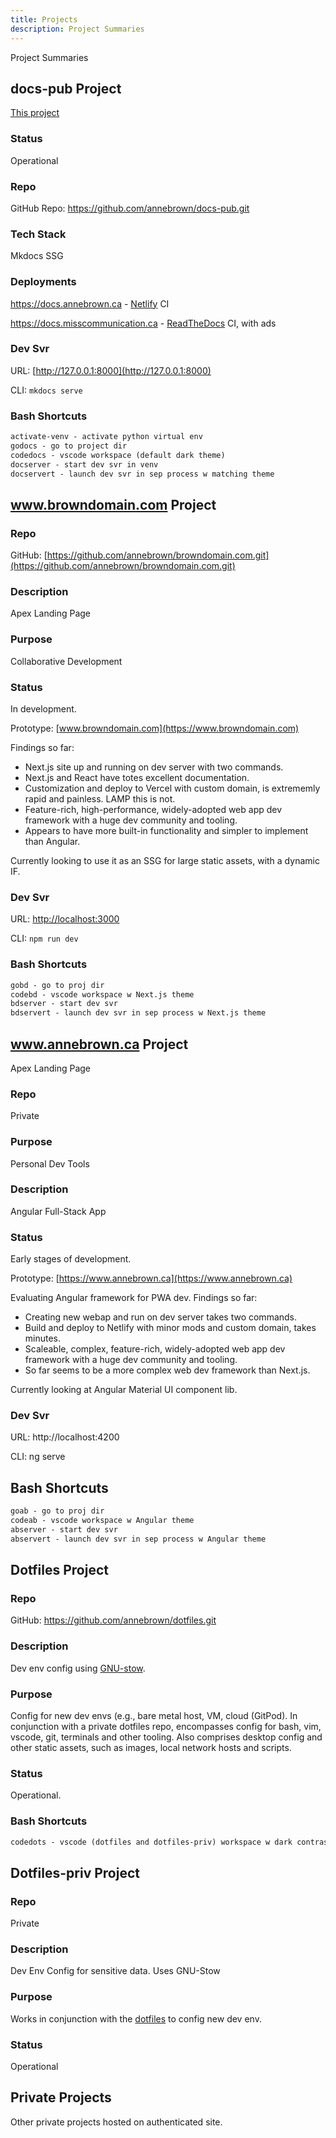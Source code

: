 ```yaml
---
title: Projects
description: Project Summaries
---
```

<link rel="stylesheet" href="projects.css">

Project Summaries

## docs-pub Project

[This project](../../about.md)

### Status

Operational

### Repo

GitHub Repo: <https://github.com/annebrown/docs-pub.git>

### Tech Stack

Mkdocs SSG

### Deployments

<https://docs.annebrown.ca> - [Netlify](https://app.netlify.com "Official Site") CI

<https://docs.misscommunication.ca> - [ReadTheDocs](https://www.readthedocs.org) CI, with ads

### Dev Svr

URL: [http://127.0.0.1:8000](http://127.0.0.1:8000)

CLI: ```mkdocs serve```

### Bash Shortcuts

```txt
activate-venv - activate python virtual env
godocs - go to project dir
codedocs - vscode workspace (default dark theme)
docserver - start dev svr in venv
docservert - launch dev svr in sep process w matching theme
```

## www.browndomain.com Project

### Repo

GitHub: [https://github.com/annebrown/browndomain.com.git](https://github.com/annebrown/browndomain.com.git)

### Description

Apex Landing Page

### Purpose

Collaborative Development

### Status

In development.

Prototype: [www.browndomain.com](https://www.browndomain.com)

Findings so far:

- Next.js site up and running on dev server with two commands.  
- Next.js and React have totes excellent documentation.  
- Customization and deploy to Vercel with custom domain, is extrememly rapid and painless.  LAMP this is not.
- Feature-rich, high-performance, widely-adopted web app dev framework with a huge dev community and tooling.
- Appears to have more built-in functionality and simpler to implement than Angular.

Currently looking to use it as an SSG for large static assets, with a dynamic IF.

### Dev Svr 

URL: [http://localhost:3000](http://localhost:3000)

CLI: `npm run dev`

### Bash Shortcuts

```txt
gobd - go to proj dir
codebd - vscode workspace w Next.js theme
bdserver - start dev svr
bdservert - launch dev svr in sep process w Next.js theme
```

## www.annebrown.ca Project

Apex Landing Page

### Repo

Private

### Purpose

Personal Dev Tools

### Description

Angular Full-Stack App

### Status

Early stages of development.

Prototype: [https://www.annebrown.ca](https://www.annebrown.ca)

Evaluating Angular framework for PWA dev.  Findings so far:

- Creating new webap and run on dev server takes two commands.  
- Build and deploy to Netlify with minor mods and custom domain, takes minutes.
- Scaleable, complex, feature-rich, widely-adopted web app dev framework with a huge dev community and tooling.
- So far seems to be a more complex web dev framework than Next.js. 
  
Currently looking at Angular Material UI component lib.

### Dev Svr 

URL: http://localhost:4200

CLI: ng serve

## Bash Shortcuts

```txt
goab - go to proj dir
codeab - vscode workspace w Angular theme
abserver - start dev svr
abservert - launch dev svr in sep process w Angular theme
```

## Dotfiles Project

### Repo

GitHub: <https://github.com/annebrown/dotfiles.git>

### Description

Dev env config using [GNU-stow](https://www.gnu.org/software/stow/).

### Purpose

Config for new dev envs (e.g., bare metal host, VM, cloud (GitPod).  In conjunction with a private dotfiles repo, encompasses config for bash, vim, vscode, git, terminals and other tooling.  Also comprises desktop config and other static assets, such as images, local network hosts and scripts.

### Status

Operational.

### Bash Shortcuts

```txt
codedots - vscode (dotfiles and dotfiles-priv) workspace w dark contrast theme
```

## Dotfiles-priv Project

### Repo

Private

### Description

Dev Env Config for sensitive data.  Uses GNU-Stow

### Purpose

Works in conjunction with the [dotfiles](#dotfiles-project) to config new dev env.

### Status

Operational

## Private Projects

Other private projects hosted on authenticated site.

